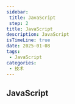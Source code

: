 ```yaml
---
sidebar:
 title: JavaScript
 step: 2
title: JavaScript
description: JavaScript
isTimeLine: true
date: 2025-01-08
tags:
 - JavaScript
categories:
 - 技术
---
```


## JavaScript
